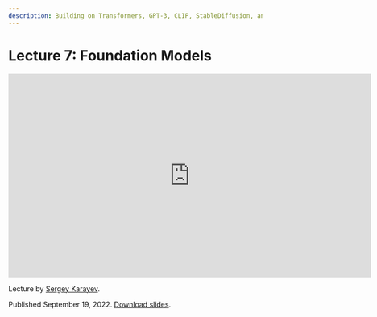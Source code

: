 ```yaml
---
description: Building on Transformers, GPT-3, CLIP, StableDiffusion, and other Large Models.
---
```


# Lecture 7: Foundation Models

<div align="center">
<iframe width="720" height="405" src="https://www.youtube-nocookie.com/embed/Rm11UeGwGgk?list=PL1T8fO7ArWleMMI8KPJ_5D5XSlovTW_Ur" title="YouTube video player" frameborder="0" allow="accelerometer; autoplay; clipboard-write; encrypted-media; gyroscope; picture-in-picture" allowfullscreen></iframe>
</div>

Lecture by [Sergey Karayev](https://twitter.com/sergeykarayev).<br />
<!-- Notes by [James Le](https://twitter.com/le_james94) and [Vishnu Rachakonda](https://www.linkedin.com/in/vrachakonda/).<br /> -->
Published September 19, 2022.
[Download slides](https://fsdl.me/2022-lecture-07-slides).
